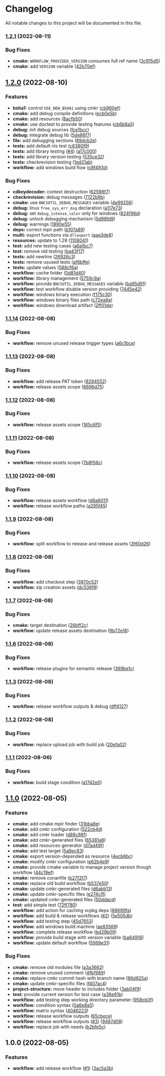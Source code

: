# Changelog

All notable changes to this project will be documented in this file.

### [1.2.1](https://github.com/wc3devs/bncsutil/compare/v1.2.0...v1.2.1) (2022-08-11)


### Bug Fixes

* **cmake:** `WORKFLOW_PROVIDED_VERSION` consumes full ref name ([3c915d5](https://github.com/wc3devs/bncsutil/commit/3c915d556c58d75d3c8086cabd1b5c7d435ffcd1))
* **cmake:** add `VERSION` variable ([42b70ef](https://github.com/wc3devs/bncsutil/commit/42b70ef4efee2f7e26307bfcca2dbbbf90f349e1))

## [1.2.0](https://github.com/wc3devs/bncsutil/compare/v1.1.14...v1.2.0) (2022-08-10)


### Features

* **bsha1:** control `USE_NEW_BSHA1` using cmkr ([cb960ef](https://github.com/wc3devs/bncsutil/commit/cb960ef4009a1fde0128e36fd52962c8d2aff249))
* **cmake:** add debug compile definitions ([ecb0e5b](https://github.com/wc3devs/bncsutil/commit/ecb0e5b6835e6e3e3996d8816fda392977c2ec3c))
* **cmake:** add resources ([8acfb50](https://github.com/wc3devs/bncsutil/commit/8acfb50664f2bc98a9427c4209e8139d59a161bf))
* **cmake:** use doctest to provide testing features ([cb6b8a5](https://github.com/wc3devs/bncsutil/commit/cb6b8a5196069d5e2df87baca8fcf2cf42399983))
* **debug:** init debug sources ([fce1bcc](https://github.com/wc3devs/bncsutil/commit/fce1bcc27d51cf2cc7874f2b1dcbb90ffc61fc83))
* **debug:** integrate debug lib ([5de86f7](https://github.com/wc3devs/bncsutil/commit/5de86f7c3fc0b0c6e389e799c51376a15107ccbc))
* **file:** add debugging sections ([89dcb2e](https://github.com/wc3devs/bncsutil/commit/89dcb2e1b50edd9b0a6f679a59fe58490e3056da))
* **tests:** add default nls test ([c6380f9](https://github.com/wc3devs/bncsutil/commit/c6380f970f0655ff038094903aaf7f6dc6eda74d))
* **tests:** add library testing ([#4](https://github.com/wc3devs/bncsutil/issues/4)) ([a17c000](https://github.com/wc3devs/bncsutil/commit/a17c000d0b797e930ac140ae3df3f4a411898f13))
* **tests:** add library version testing ([535ce32](https://github.com/wc3devs/bncsutil/commit/535ce32048b0e80b2f349a0616e0524d893d13fa))
* **tests:** checkrevision testing ([1ed21ab](https://github.com/wc3devs/bncsutil/commit/1ed21ab54e399a4932299ffbd1febec8e5abc05d))
* **workflow:** add windows build flow ([c8f493d](https://github.com/wc3devs/bncsutil/commit/c8f493da49f6ff6c8a7e51e3ac21ea44a5a3aee0))


### Bug Fixes

* **cdkeydecoder:** context destruction ([62598f7](https://github.com/wc3devs/bncsutil/commit/62598f7c7b318a89ffbe3eb25c6d18910bd49dd2))
* **checkrevision:** debug messages ([7122b9b](https://github.com/wc3devs/bncsutil/commit/7122b9b94b6d72e4b37a8c6522d4e1fe4abb825f))
* **cmake:** use `BNCSUTIL_DEBUG_MESSAGES` variable ([4e99256](https://github.com/wc3devs/bncsutil/commit/4e992561d036616fb2722586cb79510995594f11))
* **debug:** linux `free_sys_err_msg` declaration ([a117e73](https://github.com/wc3devs/bncsutil/commit/a117e73fc14e5429be3da152c5c9720004a65de1))
* **debug:** set `debug_intense_color` only for windows ([824f96d](https://github.com/wc3devs/bncsutil/commit/824f96d98b6a75e2d6db94278e556eaea6efb37b))
* **debug:** unlock debugging mechanism ([5d89fd9](https://github.com/wc3devs/bncsutil/commit/5d89fd97c77bfe1bf2fa20a7a2344dcf90ac934e))
* **debug:** warnings ([1890e55](https://github.com/wc3devs/bncsutil/commit/1890e55289dcb595effb6e2982ff707f8e829266))
* **deps:** correct mpir path ([b107a89](https://github.com/wc3devs/bncsutil/commit/b107a894b5a09f354a253264ac461b2451ab60e2))
* **multi:** export functions via `dllexport` ([aaa3de8](https://github.com/wc3devs/bncsutil/commit/aaa3de85030ba19d5335c985efbd8f25a80d652e))
* **resources:** update to 1.28 ([1108041](https://github.com/wc3devs/bncsutil/commit/1108041a1d2e6c92452fbde36fab169bc610941f))
* **test:** add new testing cases ([a6a1bc7](https://github.com/wc3devs/bncsutil/commit/a6a1bc7f5625e4ccd7934be408799063ffad2fce))
* **test:** remove old testing ([ba43f17](https://github.com/wc3devs/bncsutil/commit/ba43f178d8eca07e1f4662244952fd76c3164d48))
* **tests:** add newline ([26926c3](https://github.com/wc3devs/bncsutil/commit/26926c3ed00d44ef22670edde3e82c08edaaab10))
* **tests:** remove usused tests ([af6bffe](https://github.com/wc3devs/bncsutil/commit/af6bffee912f78c2deebde3dd9e6c77dc964b134))
* **tests:** update values ([588cf6a](https://github.com/wc3devs/bncsutil/commit/588cf6a8851f46402a9c387c0f2003e9b7b42b89))
* **workflow:** cache folder ([0d81d40](https://github.com/wc3devs/bncsutil/commit/0d81d4068434575a09e90731d1ec9814a81f6e41))
* **workflow:** library management ([5759c9a](https://github.com/wc3devs/bncsutil/commit/5759c9af59a6905f59d22cf9eb276c4553777916))
* **workflow:** provide `BNCSUTIL_DEBUG_MESSAGES` variable ([ba95d91](https://github.com/wc3devs/bncsutil/commit/ba95d9136baece77b0179d8651a7ec5e183df5c5))
* **workflow:** test workflow disable version providing ([7445e42](https://github.com/wc3devs/bncsutil/commit/7445e42441a77dd2323e724cbd4172bf339eb354))
* **workflow:** windows binary execution ([f175c30](https://github.com/wc3devs/bncsutil/commit/f175c30141df983a0885298344f8e127e4cb4926))
* **workflow:** windows binary files path ([c72ea9a](https://github.com/wc3devs/bncsutil/commit/c72ea9ab91a70f63280d44915a4ceab363aa7c96))
* **workflow:** windows download artifact ([2ff01de](https://github.com/wc3devs/bncsutil/commit/2ff01de0a335523b0c4b591d384de2d68bc9abb0))

### [1.1.14](https://github.com/wc3devs/bncsutil/compare/v1.1.13...v1.1.14) (2022-08-08)


### Bug Fixes

* **workflow:** remove unused release trigger types ([a6c1bce](https://github.com/wc3devs/bncsutil/commit/a6c1bce7a18bbf0f215f42d795ed52f472dff988))

### [1.1.13](https://github.com/wc3devs/bncsutil/compare/v1.1.12...v1.1.13) (2022-08-08)


### Bug Fixes

* **workflow:** add release PAT token ([8294552](https://github.com/wc3devs/bncsutil/commit/82945522d7e09655144daa270f71626a01029fee))
* **workflow:** release assets scope ([8696d75](https://github.com/wc3devs/bncsutil/commit/8696d757e0177208993a2a5d35dc5eca6a67bfc2))

### [1.1.12](https://github.com/wc3devs/bncsutil/compare/v1.1.11...v1.1.12) (2022-08-08)


### Bug Fixes

* **workflow:** release assets scope ([165c6f5](https://github.com/wc3devs/bncsutil/commit/165c6f5a28ebc715f6885dfe04b83e6ed2fc57c9))

### [1.1.11](https://github.com/wc3devs/bncsutil/compare/v1.1.10...v1.1.11) (2022-08-08)


### Bug Fixes

* **workflow:** release assets scope ([7b8f56c](https://github.com/wc3devs/bncsutil/commit/7b8f56cb63f644c6b183b0f491d3f3aec4ef87c4))

### [1.1.10](https://github.com/wc3devs/bncsutil/compare/v1.1.9...v1.1.10) (2022-08-08)


### Bug Fixes

* **workflow:** release assets workflow ([d6a6011](https://github.com/wc3devs/bncsutil/commit/d6a601112a346f712c76f76e9371a97b464297c9))
* **workflow:** release workflow paths ([a295f45](https://github.com/wc3devs/bncsutil/commit/a295f454a7488234fc7c200ef4a8eca172e035d9))

### [1.1.9](https://github.com/wc3devs/bncsutil/compare/v1.1.8...v1.1.9) (2022-08-08)


### Bug Fixes

* **workflow:** split workflow to release and release assets ([3f60d26](https://github.com/wc3devs/bncsutil/commit/3f60d260fb8952faca89ba659459197e9f4ea1b2))

### [1.1.8](https://github.com/wc3devs/bncsutil/compare/v1.1.7...v1.1.8) (2022-08-08)


### Bug Fixes

* **workflow:** add checkout step ([3970c52](https://github.com/wc3devs/bncsutil/commit/3970c529d56c0a5ef36c234a8abbe0375096039a))
* **workflow:** zip creation assets ([dc536f8](https://github.com/wc3devs/bncsutil/commit/dc536f88faa128db22e5c7491149f69bdaafd4d2))

### [1.1.7](https://github.com/wc3devs/bncsutil/compare/v1.1.6...v1.1.7) (2022-08-08)


### Bug Fixes

* **cmake:** target destination ([26bff2c](https://github.com/wc3devs/bncsutil/commit/26bff2ccf0db31f51aff4a99407dd71ac4502650))
* **workflow:** update release assets destination ([9b72e18](https://github.com/wc3devs/bncsutil/commit/9b72e1883412a3a5ca7866167787e14c73037d65))

### [1.1.6](https://github.com/wc3devs/bncsutil/compare/v1.1.5...v1.1.6) (2022-08-08)


### Bug Fixes

* **workflow:** release plugins for semantic release ([369be1c](https://github.com/wc3devs/bncsutil/commit/369be1c3b82d7c2d2f8df7ebeea393452f99d3be))

### [1.1.3](https://github.com/wc3devs/bncsutil/compare/v1.1.2...v1.1.3) (2022-08-08)


### Bug Fixes

* **workflow:** release workflow outputs & debug ([dff4127](https://github.com/wc3devs/bncsutil/commit/dff4127769d128cbd166869584ac4721b71eeb4a))

### [1.1.2](https://github.com/wc3devs/bncsutil/compare/v1.1.1...v1.1.2) (2022-08-08)


### Bug Fixes

* **workflow:** replace upload job with build job ([20efa02](https://github.com/wc3devs/bncsutil/commit/20efa021350722d1d8acd5e5c79339007bc9cc8e))

### [1.1.1](https://github.com/wc3devs/bncsutil/compare/v1.1.0...v1.1.1) (2022-08-06)


### Bug Fixes

* **workflow:** build stage condition ([a1742e0](https://github.com/wc3devs/bncsutil/commit/a1742e04b56e6d59a50b9c707965c8fc3c75078d))

## [1.1.0](https://github.com/wc3devs/bncsutil/compare/v1.0.0...v1.1.0) (2022-08-05)


### Features

* **cmake:** add cmake mpir finder ([31bba8e](https://github.com/wc3devs/bncsutil/commit/31bba8e6a7956232a3a64f907ab3a2ea6d572e77))
* **cmake:** add cmkr configuration ([522cb4d](https://github.com/wc3devs/bncsutil/commit/522cb4d3f10ca15b22eb5b5e2c96dd82d25c9937))
* **cmake:** add cmkr loader ([d88c86f](https://github.com/wc3devs/bncsutil/commit/d88c86fd87e8b823aae46d3dd1bdc1368e04a282))
* **cmake:** add cmkr-generated files ([65381a8](https://github.com/wc3devs/bncsutil/commit/65381a8552e7c68debf8c89d204ebb94736b2f4c))
* **cmake:** add resources generator ([d7ad49f](https://github.com/wc3devs/bncsutil/commit/d7ad49f8f26fefc92be929b07d557dd45e68ac34))
* **cmake:** add test target ([5a9ec63](https://github.com/wc3devs/bncsutil/commit/5a9ec63a54d8160a385f4b266551d151cefbf5a2))
* **cmake:** export version-depended as resource ([4ecb6bc](https://github.com/wc3devs/bncsutil/commit/4ecb6bcc782519d1bb0056f08cdcaa5f8d4a7317))
* **cmake:** modify cmkr configuration ([e62b4e9](https://github.com/wc3devs/bncsutil/commit/e62b4e9d7e9eb025e06b0ada78e41af50ba4746b))
* **cmake:** provide cmake variable to manage project version though workflow ([44c19ef](https://github.com/wc3devs/bncsutil/commit/44c19ef89c67be6a00bd6b59f08f3d72646f5989))
* **cmake:** remove conanfile ([b27f2f7](https://github.com/wc3devs/bncsutil/commit/b27f2f778b1a5ab2e4ff0fb21ef7c56ec2c43172))
* **cmake:** replace old build workflow ([b537e50](https://github.com/wc3devs/bncsutil/commit/b537e5005b9003c52c7841a409ea3a0458b62aa3))
* **cmake:** update cmkr-generated files ([d6abb13](https://github.com/wc3devs/bncsutil/commit/d6abb131eb565e4d3da34fdc1b646693eb50460b))
* **cmake:** update cmkr-specific files ([e274c1f](https://github.com/wc3devs/bncsutil/commit/e274c1f2ad400309ede7a99b6659e4c467572b93))
* **cmake:** updated cmkr-generated files ([50ddacd](https://github.com/wc3devs/bncsutil/commit/50ddacd3311c9248e3022f334223970582ad6c11))
* **test:** add simple test ([72ff780](https://github.com/wc3devs/bncsutil/commit/72ff780c4387ff6683e93174e4fc044e925e9d4d))
* **workflow:** add action for caching vcpkg deps ([89699fa](https://github.com/wc3devs/bncsutil/commit/89699fa3d36b710e6d547258ea7bd99753848131))
* **workflow:** add build & release workflows ([#2](https://github.com/wc3devs/bncsutil/issues/2)) ([5e505db](https://github.com/wc3devs/bncsutil/commit/5e505db780e397b158894ed0beb7be5ea68dd610))
* **workflow:** add testing step ([45d7653](https://github.com/wc3devs/bncsutil/commit/45d765373a0d70f07134bca8c36afe645da41a45))
* **workflow:** add windows build machine ([ae83569](https://github.com/wc3devs/bncsutil/commit/ae83569445daddc394480650240461349ca7c162))
* **workflow:** complete release workflow ([bd29b09](https://github.com/wc3devs/bncsutil/commit/bd29b0998eaeb50aefd7509d7bff7d7cdfe7e885))
* **workflow:** provide build stage with version variable ([ba64918](https://github.com/wc3devs/bncsutil/commit/ba64918ff879f2c642cb95fa81e6ff0517c6fe35))
* **workflow:** update default workflow ([5569e31](https://github.com/wc3devs/bncsutil/commit/5569e31b186bbe23df2d1f6627ca4f4193da8e63))


### Bug Fixes

* **cmake:** remove old modules file ([a3a3662](https://github.com/wc3devs/bncsutil/commit/a3a3662e4ff7d1ead475c5f8f7113f59870c7e02))
* **cmake:** remove unused comment ([4fbf989](https://github.com/wc3devs/bncsutil/commit/4fbf989ffc9306f708ba0e7a84ec36edea499d61))
* **cmake:** replace cmkr commit hash with branch name ([86d825a](https://github.com/wc3devs/bncsutil/commit/86d825a027595050fd4f3416b9c8e32ad9f589f4))
* **cmake:** update cmkr-specific files ([f407ac4](https://github.com/wc3devs/bncsutil/commit/f407ac49ea4c6e26ca825fac487ce40f4e107378))
* **project-structure:** move header to includes folder ([3ab04f9](https://github.com/wc3devs/bncsutil/commit/3ab04f9f162eddc3aee02bdc10b05d6be26d0fc0))
* **test:** provide current version for test case ([a38e91b](https://github.com/wc3devs/bncsutil/commit/a38e91b143503a0d2a7d3df21b2542c4a46df95e))
* **workflow:** add testing step working directory parameter ([958cb0f](https://github.com/wc3devs/bncsutil/commit/958cb0ff083a9c146dec48b4ba7b04e642d9f84b))
* **workflow:** condition syntax ([0a6e8a5](https://github.com/wc3devs/bncsutil/commit/0a6e8a5220c3be38d1967a2394eb324928d31db5))
* **workflow:** matrix syntax ([4046223](https://github.com/wc3devs/bncsutil/commit/4046223311f085ca442258e2002aeb8500341340))
* **workflow:** release workflow outputs ([65cbece](https://github.com/wc3devs/bncsutil/commit/65cbececfb8010eecb37832a91096f34cc54f24d))
* **workflow:** release workflow outputs ([#3](https://github.com/wc3devs/bncsutil/issues/3)) ([9487d08](https://github.com/wc3devs/bncsutil/commit/9487d081664dff1d57e33777da8da708bc85b137))
* **workflow:** replace job with needs ([b2bfe5c](https://github.com/wc3devs/bncsutil/commit/b2bfe5c560b3ee9fa19199e2845d6772411785a3))

## 1.0.0 (2022-08-05)


### Features

* **workflow:** add release workflow ([#1](https://github.com/wc3devs/bncsutil/issues/1)) ([3ac5a3b](https://github.com/wc3devs/bncsutil/commit/3ac5a3b63bff50aa0cfe0c07c7ca9030b5fb87b9))
